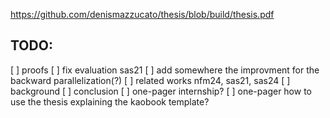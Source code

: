 https://github.com/denismazzucato/thesis/blob/build/thesis.pdf

## TODO:

[ ] proofs
[ ] fix evaluation sas21
[ ] add somewhere the improvment for the backward parallelization(?)
[ ] related works nfm24, sas21, sas24
[ ] background
[ ] conclusion
[ ] one-pager internship?
[ ] one-pager how to use the thesis explaining the kaobook template?
